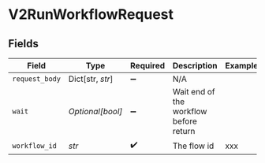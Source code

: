 # V2RunWorkflowRequest


## Fields

| Field                                  | Type                                   | Required                               | Description                            | Example                                |
| -------------------------------------- | -------------------------------------- | -------------------------------------- | -------------------------------------- | -------------------------------------- |
| `request_body`                         | Dict[str, *str*]                       | :heavy_minus_sign:                     | N/A                                    |                                        |
| `wait`                                 | *Optional[bool]*                       | :heavy_minus_sign:                     | Wait end of the workflow before return |                                        |
| `workflow_id`                          | *str*                                  | :heavy_check_mark:                     | The flow id                            | xxx                                    |